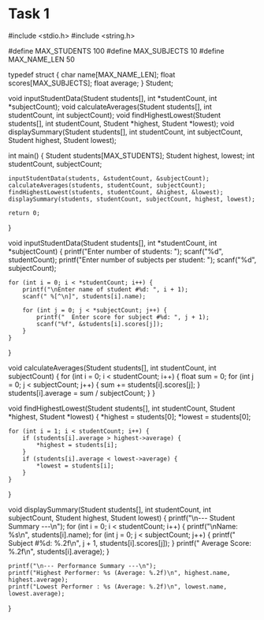 # Task 1
#include <stdio.h>
#include <string.h>

#define MAX_STUDENTS 100
#define MAX_SUBJECTS 10
#define MAX_NAME_LEN 50

typedef struct {
    char name[MAX_NAME_LEN];
    float scores[MAX_SUBJECTS];
    float average;
} Student;

void inputStudentData(Student students[], int *studentCount, int *subjectCount);
void calculateAverages(Student students[], int studentCount, int subjectCount);
void findHighestLowest(Student students[], int studentCount, Student *highest, Student *lowest);
void displaySummary(Student students[], int studentCount, int subjectCount, Student highest, Student lowest);

int main() {
    Student students[MAX_STUDENTS];
    Student highest, lowest;
    int studentCount, subjectCount;

    inputStudentData(students, &studentCount, &subjectCount);
    calculateAverages(students, studentCount, subjectCount);
    findHighestLowest(students, studentCount, &highest, &lowest);
    displaySummary(students, studentCount, subjectCount, highest, lowest);

    return 0;
}

void inputStudentData(Student students[], int *studentCount, int *subjectCount) {
    printf("Enter number of students: ");
    scanf("%d", studentCount);
    printf("Enter number of subjects per student: ");
    scanf("%d", subjectCount);

    for (int i = 0; i < *studentCount; i++) {
        printf("\nEnter name of student #%d: ", i + 1);
        scanf(" %[^\n]", students[i].name);

        for (int j = 0; j < *subjectCount; j++) {
            printf("  Enter score for subject #%d: ", j + 1);
            scanf("%f", &students[i].scores[j]);
        }
    }
}

void calculateAverages(Student students[], int studentCount, int subjectCount) {
    for (int i = 0; i < studentCount; i++) {
        float sum = 0;
        for (int j = 0; j < subjectCount; j++) {
            sum += students[i].scores[j];
        }
        students[i].average = sum / subjectCount;
    }
}

void findHighestLowest(Student students[], int studentCount, Student *highest, Student *lowest) {
    *highest = students[0];
    *lowest = students[0];

    for (int i = 1; i < studentCount; i++) {
        if (students[i].average > highest->average) {
            *highest = students[i];
        }
        if (students[i].average < lowest->average) {
            *lowest = students[i];
        }
    }
}

void displaySummary(Student students[], int studentCount, int subjectCount, Student highest, Student lowest) {
    printf("\n--- Student Summary ---\n");
    for (int i = 0; i < studentCount; i++) {
        printf("\nName: %s\n", students[i].name);
        for (int j = 0; j < subjectCount; j++) {
            printf("  Subject #%d: %.2f\n", j + 1, students[i].scores[j]);
        }
        printf("  Average Score: %.2f\n", students[i].average);
    }

    printf("\n--- Performance Summary ---\n");
    printf("Highest Performer: %s (Average: %.2f)\n", highest.name, highest.average);
    printf("Lowest Performer : %s (Average: %.2f)\n", lowest.name, lowest.average);
}
